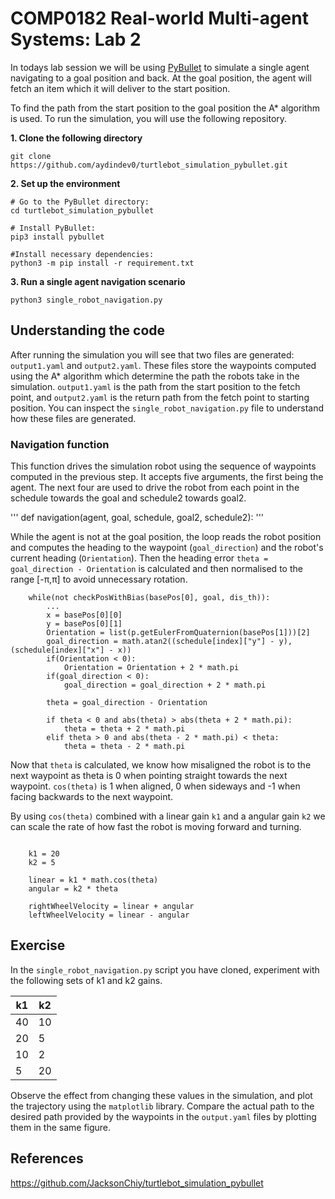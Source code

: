 # COMP0182 Real-world Multi-agent Systems: Lab 2

In todays lab session we will be using [PyBullet](https://pybullet.org/wordpress/) to simulate a single agent navigating to a goal position and back. At the goal position, the agent will fetch an item which it will deliver to the start position. 

To find the path from the start position to the goal position the A* algorithm is used. To run the simulation, you will use the following repository.

**1. Clone the following directory**

```
git clone https://github.com/aydindev0/turtlebot_simulation_pybullet.git
```

**2. Set up the environment**

```
# Go to the PyBullet directory:
cd turtlebot_simulation_pybullet

# Install PyBullet:
pip3 install pybullet

#Install necessary dependencies: 
python3 -m pip install -r requirement.txt
```

**3. Run a single agent navigation scenario**

```
python3 single_robot_navigation.py

```

## Understanding the code

After running the simulation you will see that two files are generated: ```output1.yaml``` and ```output2.yaml```. These files store the waypoints computed using the A* algorithm which determine the path the robots take in the simulation. ```output1.yaml``` is the path from the start position to the fetch point, and ```output2.yaml``` is the return path from the fetch point to starting position. You can inspect the ```single_robot_navigation.py``` file to understand how these files are generated.

### Navigation function

This function drives the simulation robot using the sequence of waypoints computed in the previous step. It accepts five arguments, the first being the agent. The next four are used to drive the robot from each point in the schedule towards the goal and schedule2 towards goal2.

'''
def navigation(agent, goal, schedule, goal2, schedule2):
'''

While the agent is not at the goal position, the loop reads the robot position and computes the heading to the waypoint (```goal_direction```) and the robot's current heading (```Orientation```). Then the heading error ```theta = goal_direction - Orientation``` is calculated and then normalised to the range [-π,π] to avoid unnecessary rotation.

```
    while(not checkPosWithBias(basePos[0], goal, dis_th)):
        ...
        x = basePos[0][0]
        y = basePos[0][1]
        Orientation = list(p.getEulerFromQuaternion(basePos[1]))[2]
        goal_direction = math.atan2((schedule[index]["y"] - y), (schedule[index]["x"] - x))
        if(Orientation < 0):
            Orientation = Orientation + 2 * math.pi
        if(goal_direction < 0):
            goal_direction = goal_direction + 2 * math.pi

        theta = goal_direction - Orientation

        if theta < 0 and abs(theta) > abs(theta + 2 * math.pi):
            theta = theta + 2 * math.pi
        elif theta > 0 and abs(theta - 2 * math.pi) < theta:
            theta = theta - 2 * math.pi

```

Now that ```theta``` is calculated, we know how misaligned the robot is to the next waypoint as theta is 0 when pointing straight towards the next waypoint. ```cos(theta)``` is 1 when aligned, 0 when sideways and -1 when facing backwards to the next waypoint. 

By using ```cos(theta)``` combined with a linear gain ```k1``` and a angular gain  ```k2``` we can scale the rate of how fast the robot is moving forward and turning. 

```

    k1 = 20
    k2 = 5

    linear = k1 * math.cos(theta)
    angular = k2 * theta

    rightWheelVelocity = linear + angular
    leftWheelVelocity = linear - angular

```

## Exercise 

In the ```single_robot_navigation.py``` script you have cloned, experiment with the following sets of k1 and k2 gains.

| k1 | k2 | 
|-----|-----|
| 40  | 10 |
| 20  | 5  | 
| 10  | 2  | 
| 5   | 20 |

Observe the effect from changing these values in the simulation, and plot the trajectory using the ```matplotlib``` library. Compare the actual path to the desired path provided by the waypoints in the ```output.yaml``` files by plotting them in the same figure.


## References

https://github.com/JacksonChiy/turtlebot_simulation_pybullet